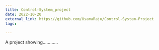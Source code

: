 ```yaml
---
title: Control-System_project
date: 2022-10-20
external_link: https://github.com/UsamaRaju/Control-System-Project
tags:
 
---
```


A project showing............
<!--more-->
